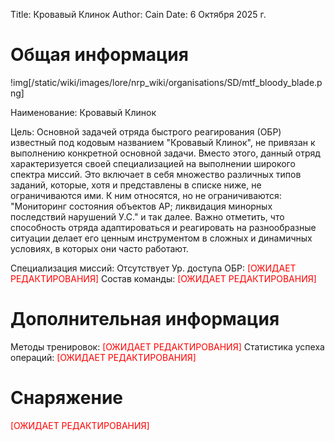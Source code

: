 Title: Кровавый Клинок
Author: Cain
Date: 6 Октября 2025 г.

# Общая информация

!img[/static/wiki/images/lore/nrp_wiki/organisations/SD/mtf_bloody_blade.png]

Наименование: Кровавый Клинок

Цель: Основной задачей отряда быстрого реагирования (ОБР) известный под кодовым названием "Кровавый Клинок", не привязан к выполнению конкретной основной задачи. Вместо этого, данный отряд характеризуется своей специализацией на выполнении широкого спектра миссий. Это включает в себя множество различных типов заданий, которые, хотя и представлены в списке ниже, не ограничиваются ими. К ним относятся, но не ограничиваются: "Мониторинг состояния объектов АР; ликвидация минорных последствий нарушений У.С." и так далее. Важно отметить, что способность отряда адаптироваться и реагировать на разнообразные ситуации делает его ценным инструментом в сложных и динамичных условиях, в которых они часто работают.

Специализация миссий: Отсутствует
Ур. доступа ОБР: <span style="color:red">[ОЖИДАЕТ РЕДАКТИРОВАНИЯ]</span>
Состав команды: <span style="color:red">[ОЖИДАЕТ РЕДАКТИРОВАНИЯ]</span>

# Дополнительная информация
Методы тренировок: <span style="color:red">[ОЖИДАЕТ РЕДАКТИРОВАНИЯ]</span>
Статистика успеха операций: <span style="color:red">[ОЖИДАЕТ РЕДАКТИРОВАНИЯ]</span>

# Снаряжение
<span style="color:red">[ОЖИДАЕТ РЕДАКТИРОВАНИЯ]</span>
